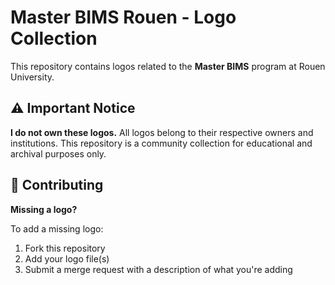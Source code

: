 # Master BIMS Rouen - Logo Collection

This repository contains logos related to the **Master BIMS** program at Rouen University.

## ⚠️ Important Notice

**I do not own these logos.** All logos belong to their respective owners and institutions. This repository is a community collection for educational and archival purposes only.

## 🤝 Contributing

**Missing a logo?** 

To add a missing logo:
1. Fork this repository
2. Add your logo file(s)
3. Submit a merge request with a description of what you're adding
